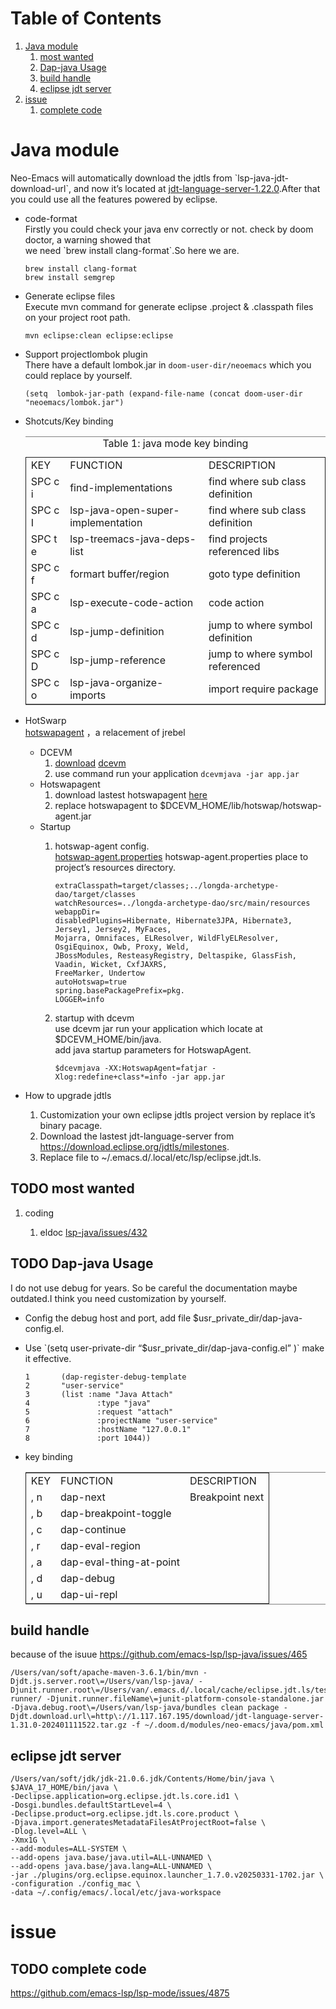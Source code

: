 
# Table of Contents

1.  [Java module](#orge2e4b70)
    1.  [most wanted](#org9c8bb90)
    2.  [Dap-java Usage](#org7d71e64)
    3.  [build handle](#org0a297cd)
    4.  [eclipse jdt server](#org0f3dbd3)
2.  [issue](#orgdcdb8c5)
    1.  [complete code](#org0c96138)



<a id="orge2e4b70"></a>

# Java module

Neo-Emacs will automatically download the jdtls from \`lsp-java-jdt-download-url\`, and now it&rsquo;s located at [jdt-language-server-1.22.0](https://www.eclipse.org/downloads/download.php?file=/jdtls/milestones/1.22.0/jdt-language-server-1.22.0-202304131553.tar.gz).After that you could use all the features powered by eclipse.  

-   code-format  
    Firstly you could check your java env correctly or not. check by doom doctor, a warning showed that  
    we need \`brew install clang-format\`.So here we are.  
    
        brew install clang-format
        brew install semgrep
-   Generate eclipse files  
    Execute mvn command for generate eclipse .project & .classpath files on your project root path.  
    
        mvn eclipse:clean eclipse:eclipse
-   Support projectlombok plugin  
    There have a default lombok.jar in `doom-user-dir/neoemacs` which you could replace by yourself.  
    
        (setq  lombok-jar-path (expand-file-name (concat doom-user-dir "neoemacs/lombok.jar")
-   Shotcuts/Key binding  
    
    <table border="2" cellspacing="0" cellpadding="6" rules="groups" frame="hsides">
    <caption class="t-bottom"><span class="table-number">Table 1:</span> java mode key binding</caption>
    
    <colgroup>
    <col  class="org-left" />
    
    <col  class="org-left" />
    
    <col  class="org-left" />
    </colgroup>
    <tbody>
    <tr>
    <td class="org-left">KEY</td>
    <td class="org-left">FUNCTION</td>
    <td class="org-left">DESCRIPTION</td>
    </tr>
    
    <tr>
    <td class="org-left">SPC c i</td>
    <td class="org-left">find-implementations</td>
    <td class="org-left">find where sub class definition</td>
    </tr>
    
    <tr>
    <td class="org-left">SPC c I</td>
    <td class="org-left">lsp-java-open-super-implementation</td>
    <td class="org-left">find where sub class definition</td>
    </tr>
    
    <tr>
    <td class="org-left">SPC t e</td>
    <td class="org-left">lsp-treemacs-java-deps-list</td>
    <td class="org-left">find projects referenced libs</td>
    </tr>
    
    <tr>
    <td class="org-left">SPC c f</td>
    <td class="org-left">formart buffer/region</td>
    <td class="org-left">goto type definition</td>
    </tr>
    
    <tr>
    <td class="org-left">SPC c a</td>
    <td class="org-left">lsp-execute-code-action</td>
    <td class="org-left">code action</td>
    </tr>
    
    <tr>
    <td class="org-left">SPC c d</td>
    <td class="org-left">lsp-jump-definition</td>
    <td class="org-left">jump to where symbol definition</td>
    </tr>
    
    <tr>
    <td class="org-left">SPC c D</td>
    <td class="org-left">lsp-jump-reference</td>
    <td class="org-left">jump to where symbol referenced</td>
    </tr>
    
    <tr>
    <td class="org-left">SPC c o</td>
    <td class="org-left">lsp-java-organize-imports</td>
    <td class="org-left">import require package</td>
    </tr>
    </tbody>
    </table>
-   HotSwarp  
    [hotswapagent](http://hotswapagent.org/mydoc_configuration.html) ，a relacement of jrebel  
    -   DCEVM  
        1.  [download](https://github.com/JetBrains/JetBrainsRuntime/releases?page=6)  [dcevm](https://ssw.jku.at/dcevm/)
        2.  use command run your application `dcevmjava -jar app.jar`
    -   Hotswapagent  
        1.  download lastest hotswapagent [here](https://github.com/HotswapProjects/HotswapAgent/releases)
        2.  replace hotswapagent to $DCEVM\_HOME/lib/hotswap/hotswap-agent.jar
    -   Startup  
        1.  hotswap-agent config.  
            [hotswap-agent.properties](https://github.com/HotswapProjects/HotswapAgent/blob/master/hotswap-agent-core/src/main/resources/hotswap-agent.properties) hotswap-agent.properties place to project&rsquo;s resources directory.  
            
                extraClasspath=target/classes;../longda-archetype-dao/target/classes
                watchResources=../longda-archetype-dao/src/main/resources
                webappDir=
                disabledPlugins=Hibernate, Hibernate3JPA, Hibernate3, Jersey1, Jersey2, MyFaces,
                Mojarra, Omnifaces, ELResolver, WildFlyELResolver, OsgiEquinox, Owb, Proxy, Weld,
                JBossModules, ResteasyRegistry, Deltaspike, GlassFish, Vaadin, Wicket, CxfJAXRS,
                FreeMarker, Undertow
                autoHotswap=true
                spring.basePackagePrefix=pkg.
                LOGGER=info
        2.  startup with dcevm  
            use dcevm jar run your application which locate at $DCEVM\_HOME/bin/java.  
            add java startup parameters for HotswapAgent.  
            
                $dcevmjava -XX:HotswapAgent=fatjar -Xlog:redefine+class*=info -jar app.jar
-   How to upgrade jdtls  
    1.  Customization your own eclipse jdtls project version by replace it&rsquo;s binary pacage.
    2.  Download the lastest jdt-language-server from <https://download.eclipse.org/jdtls/milestones>.
    3.  Replace file to ~/.emacs.d/.local/etc/lsp/eclipse.jdt.ls.


<a id="org9c8bb90"></a>

## TODO most wanted

1.  coding

    1.  eldoc [lsp-java/issues/432](https://github.com/emacs-lsp/lsp-java/issues/432)


<a id="org7d71e64"></a>

## TODO Dap-java Usage

I do not use debug for years. So be careful the documentation maybe outdated.I think you need customization by yourself.  

-   Config the debug host and port, add file $usr\_private\_dir/dap-java-config.el.
-   Use \`(setq user-private-dir &ldquo;$usr\_private\_dir/dap-java-config.el&rdquo; )\` make it effective.  
    
        1       (dap-register-debug-template
        2       "user-service"
        3       (list :name "Java Attach"
        4               :type "java"
        5               :request "attach"
        6               :projectName "user-service"
        7               :hostName "127.0.0.1"
        8               :port 1044))
-   key binding  
    
    <table border="2" cellspacing="0" cellpadding="6" rules="groups" frame="hsides">
    
    
    <colgroup>
    <col  class="org-left" />
    
    <col  class="org-left" />
    
    <col  class="org-left" />
    </colgroup>
    <tbody>
    <tr>
    <td class="org-left">KEY</td>
    <td class="org-left">FUNCTION</td>
    <td class="org-left">DESCRIPTION</td>
    </tr>
    
    <tr>
    <td class="org-left">, n</td>
    <td class="org-left">dap-next</td>
    <td class="org-left">Breakpoint next</td>
    </tr>
    
    <tr>
    <td class="org-left">, b</td>
    <td class="org-left">dap-breakpoint-toggle</td>
    <td class="org-left">&#xa0;</td>
    </tr>
    
    <tr>
    <td class="org-left">, c</td>
    <td class="org-left">dap-continue</td>
    <td class="org-left">&#xa0;</td>
    </tr>
    
    <tr>
    <td class="org-left">, r</td>
    <td class="org-left">dap-eval-region</td>
    <td class="org-left">&#xa0;</td>
    </tr>
    
    <tr>
    <td class="org-left">, a</td>
    <td class="org-left">dap-eval-thing-at-point</td>
    <td class="org-left">&#xa0;</td>
    </tr>
    
    <tr>
    <td class="org-left">, d</td>
    <td class="org-left">dap-debug</td>
    <td class="org-left">&#xa0;</td>
    </tr>
    
    <tr>
    <td class="org-left">, u</td>
    <td class="org-left">dap-ui-repl</td>
    <td class="org-left">&#xa0;</td>
    </tr>
    </tbody>
    </table>


<a id="org0a297cd"></a>

## build handle

because of the isuue <https://github.com/emacs-lsp/lsp-java/issues/465>  

    /Users/van/soft/apache-maven-3.6.1/bin/mvn -Djdt.js.server.root\=/Users/van/lsp-java/ -Djunit.runner.root\=/Users/van/.emacs.d/.local/cache/eclipse.jdt.ls/test-runner/ -Djunit.runner.fileName\=junit-platform-console-standalone.jar -Djava.debug.root\=/Users/van/lsp-java/bundles clean package -Djdt.download.url\=http\://1.117.167.195/download/jdt-language-server-1.31.0-202401111522.tar.gz -f ~/.doom.d/modules/neo-emacs/java/pom.xml


<a id="org0f3dbd3"></a>

## eclipse jdt server

    /Users/van/soft/jdk/jdk-21.0.6.jdk/Contents/Home/bin/java \
    $JAVA_17_HOME/bin/java \
    -Declipse.application=org.eclipse.jdt.ls.core.id1 \
    -Dosgi.bundles.defaultStartLevel=4 \
    -Declipse.product=org.eclipse.jdt.ls.core.product \
    -Djava.import.generatesMetadataFilesAtProjectRoot=false \
    -Dlog.level=ALL \
    -Xmx1G \
    --add-modules=ALL-SYSTEM \
    --add-opens java.base/java.util=ALL-UNNAMED \
    --add-opens java.base/java.lang=ALL-UNNAMED \
    -jar ./plugins/org.eclipse.equinox.launcher_1.7.0.v20250331-1702.jar \
    -configuration ./config_mac \
    -data ~/.config/emacs/.local/etc/java-workspace


<a id="orgdcdb8c5"></a>

# issue


<a id="org0c96138"></a>

## TODO complete code

<https://github.com/emacs-lsp/lsp-mode/issues/4875>  

